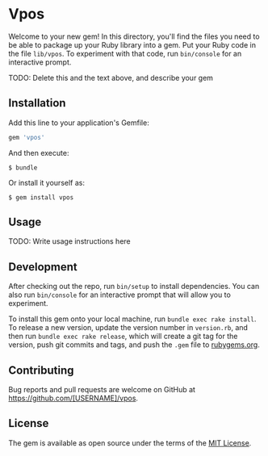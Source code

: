 # Vpos

Welcome to your new gem! In this directory, you'll find the files you need to be able to package up your Ruby library into a gem. Put your Ruby code in the file `lib/vpos`. To experiment with that code, run `bin/console` for an interactive prompt.

TODO: Delete this and the text above, and describe your gem

## Installation

Add this line to your application's Gemfile:

```ruby
gem 'vpos'
```

And then execute:

    $ bundle

Or install it yourself as:

    $ gem install vpos

## Usage

TODO: Write usage instructions here

## Development

After checking out the repo, run `bin/setup` to install dependencies. You can also run `bin/console` for an interactive prompt that will allow you to experiment.

To install this gem onto your local machine, run `bundle exec rake install`. To release a new version, update the version number in `version.rb`, and then run `bundle exec rake release`, which will create a git tag for the version, push git commits and tags, and push the `.gem` file to [rubygems.org](https://rubygems.org).

## Contributing

Bug reports and pull requests are welcome on GitHub at https://github.com/[USERNAME]/vpos.

## License

The gem is available as open source under the terms of the [MIT License](https://opensource.org/licenses/MIT).
